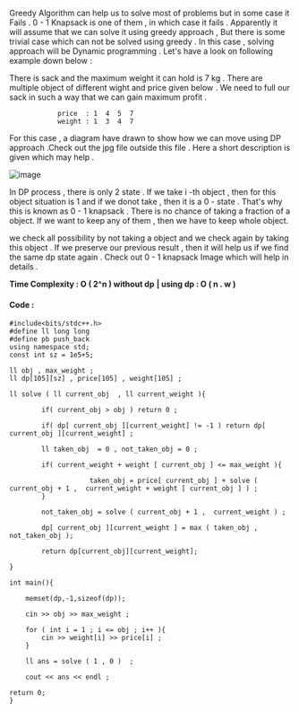 Greedy Algorithm can help us to solve most of problems but in some case it Fails . 0 - 1 Knapsack is one of them , in which case 
it fails . Apparently it will assume that we can solve it using greedy approach , But there is some trivial case which can not be solved using greedy .
In this case , solving approach will be Dynamic programming . Let's have a look on following example down below : 


There is sack and the maximum weight it can hold is 7 kg . There are multiple object of different wight and price given below .
We need to full our sack in such a way that we can gain maximum profit . 

```
            price  : 1  4  5  7 
            weight : 1  3  4  7 
```

For this case , a diagram have drawn to show how we can move using DP approach .Check out the jpg file outside this file . Here a short description is 
given which may help . 

![image](https://user-images.githubusercontent.com/63524824/125389541-2ee7c080-e3c3-11eb-935c-244375d1d52f.png)


In DP process , there is only 2 state . If we take i -th  object , then for this object situation is 1 and if we donot take , then it is a 0 - state . 
That's why this is known as 0 - 1 knapsack . There is no chance of taking a fraction of a object. If we want to keep any of them , then we have to keep whole object.

we check all possibility by not taking a object and we check again by taking this object . If we preserve our previous result , then it will help us if we
find the same dp state again . Check out 0 - 1 knapsack Image which will help in details .

**Time Complexity : O ( 2^n ) without dp**
**| using dp : O ( n . w )**

#### Code : 

```
#include<bits/stdc++.h>
#define ll long long
#define pb push_back
using namespace std;
const int sz = 1e5+5;

ll obj , max_weight ;
ll dp[105][sz] , price[105] , weight[105] ;

ll solve ( ll current_obj  , ll current_weight ){

        if( current_obj > obj ) return 0 ;

        if( dp[ current_obj ][current_weight] != -1 ) return dp[ current_obj ][current_weight] ;

        ll taken_obj  = 0 , not_taken_obj = 0 ;

        if( current_weight + weight [ current_obj ] <= max_weight ){

                    taken_obj = price[ current_obj ] + solve ( current_obj + 1 ,  current_weight + weight [ current_obj ] ) ;
        }

        not_taken_obj = solve ( current_obj + 1 ,  current_weight ) ;

        dp[ current_obj ][current_weight ] = max ( taken_obj , not_taken_obj );

        return dp[current_obj][current_weight];

}

int main(){

    memset(dp,-1,sizeof(dp));

    cin >> obj >> max_weight ;

    for ( int i = 1 ; i <= obj ; i++ ){
        cin >> weight[i] >> price[i] ;
    }

    ll ans = solve ( 1 , 0 )  ;

    cout << ans << endl ;

return 0;
}
```
